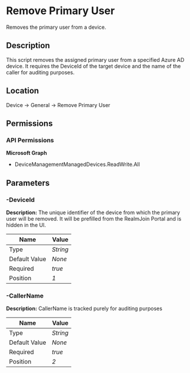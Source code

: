# Remove Primary User

Removes the primary user from a device.

## Description

This script removes the assigned primary user from a specified Azure AD device.
It requires the DeviceId of the target device and the name of the caller for auditing purposes.

## Location

Device &rarr; General &rarr; Remove Primary User

## Permissions

### API Permissions

**Microsoft Graph**
- DeviceManagementManagedDevices.ReadWrite.All

## Parameters

### -DeviceId

**Description:** The unique identifier of the device from which the primary user will be removed.
It will be prefilled from the RealmJoin Portal and is hidden in the UI. 

| Name | Value |
|---|---|
| Type | _String_ |
| Default Value | _None_ |
| Required | _true_ |
| Position | _1_ |

### -CallerName

**Description:** CallerName is tracked purely for auditing purposes 

| Name | Value |
|---|---|
| Type | _String_ |
| Default Value | _None_ |
| Required | _true_ |
| Position | _2_ |


